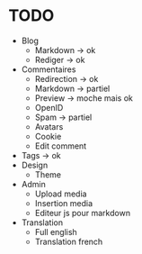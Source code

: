# TODO

* Blog
	* Markdown -> ok
	* Rediger -> ok
* Commentaires
	* Redirection -> ok
	* Markdown -> partiel
	* Preview -> moche mais ok
	* OpenID
	* Spam -> partiel
	* Avatars
	* Cookie
	* Edit comment
* Tags -> ok
* Design
	* Theme
* Admin
	* Upload media
	* Insertion media
	* Editeur js pour markdown
* Translation
	* Full english
	* Translation french